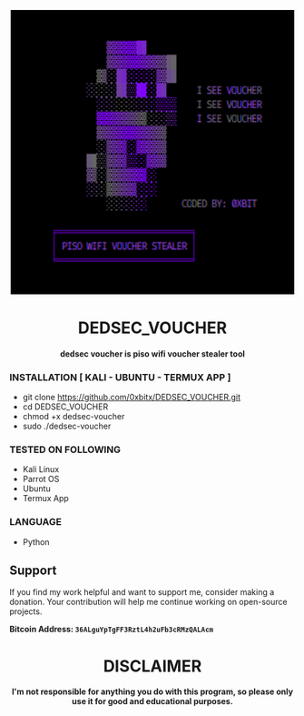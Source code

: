 
<p align="center">
<img src="https://github.com/0xbitx/DEDSEC_VOUCHER/blob/main/banner.png", width="500", height="500">
</p>

<h1 align="center"> DEDSEC_VOUCHER </h1>
<h4 align="center">dedsec voucher is piso wifi voucher stealer tool</h4>

### INSTALLATION [ KALI - UBUNTU - TERMUX APP  ]
* git clone https://github.com/0xbitx/DEDSEC_VOUCHER.git
* cd DEDSEC_VOUCHER
* chmod +x dedsec-voucher
* sudo ./dedsec-voucher

### TESTED ON FOLLOWING
* Kali Linux 
* Parrot OS 
* Ubuntu
* Termux App

### LANGUAGE 
* Python


## Support

If you find my work helpful and want to support me, consider making a donation. Your contribution will help me continue working on open-source projects.

**Bitcoin Address: `36ALguYpTgFF3RztL4h2uFb3cRMzQALAcm`**


<h1 align="center"> DISCLAIMER </h1>

<h4 align="center">I'm not responsible for anything you do with this program, so please only use it for good and educational purposes. </h4>

